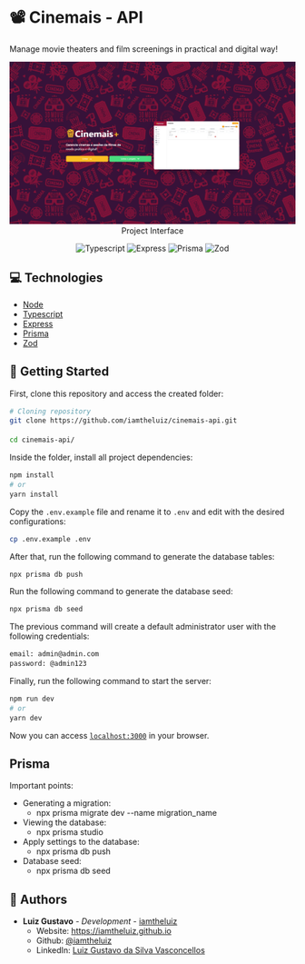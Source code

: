 # 📽️ Cinemais - API

Manage movie theaters and film screenings in practical and digital way!

<p align="center">
  <img src="docs/screenshots/index.png" alt="Project Interface" />
  <span>Project Interface</span>
</p>

<p align="center">
  <img alt="Typescript" src="https://img.shields.io/badge/-Typescript-44475a?logo=typescript&logoColor=white" />
  <img alt="Express" src="https://img.shields.io/badge/-Express-44475a?logo=express&logoColor=white" />
  <img alt="Prisma" src="https://img.shields.io/badge/-Prisma-44475a?logo=prisma&logoColor=white" />
  <img alt="Zod" src="https://img.shields.io/badge/-Zod-44475a?logo=zod&logoColor=white" />
</p>

## 💻 Technologies

* [Node](https://nodejs.org/en/)
* [Typescript](https://www.typescriptlang.org/)
* [Express](https://expressjs.com/)
* [Prisma](https://www.prisma.io/)
* [Zod](https://zod.dev/)

## 🏃 Getting Started

First, clone this repository and access the created folder:

```bash
# Cloning repository
git clone https://github.com/iamtheluiz/cinemais-api.git

cd cinemais-api/
```

Inside the folder, install all project dependencies:

```bash
npm install
# or
yarn install
```

Copy the `.env.example` file and rename it to `.env` and edit with the desired configurations:

```bash
cp .env.example .env
```

After that, run the following command to generate the database tables:

```bash
npx prisma db push
```

Run the following command to generate the database seed:

```bash
npx prisma db seed
```

The previous command will create a default administrator user with the following credentials:

```bash
email: admin@admin.com
password: @admin123
```

Finally, run the following command to start the server:

```bash
npm run dev
# or
yarn dev
```

Now you can access [`localhost:3000`](http://localhost:3000) in your browser.

## Prisma

Important points:
* Generating a migration:
  - npx prisma migrate dev --name migration_name
* Viewing the database:
  - npx prisma studio
* Apply settings to the database:
  - npx prisma db push
* Database seed:
  - npx prisma db seed

## 💼 Authors

* **Luiz Gustavo** - *Development* - [iamtheluiz](https://github.com/iamtheluiz)
  * Website: https://iamtheluiz.github.io
  * Github: [@iamtheluiz](https://github.com/iamtheluiz)
  * LinkedIn: [Luiz Gustavo da Silva Vasconcellos](https://www.linkedin.com/in/luiz-gustavo-da-silva-vasconcellos-05192a192?lipi=urn%3Ali%3Apage%3Ad_flagship3_profile_view_base_contact_details%3BbQkVQ3sTTv6XCn%2FiToGGcA%3D%3D)

<!-- ## 📃 License

This project is under the MIT License - see the [LICENSE](LICENSE) file for details. -->
